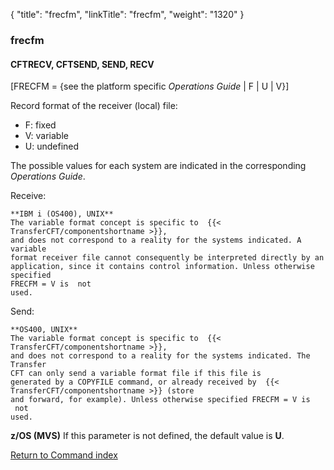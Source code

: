 {
    "title": "frecfm",
    "linkTitle": "frecfm",
    "weight": "1320"
}<span id="frecfm"></span>

### frecfm

<span id="frecfm_CFTRECV"></span><span id="frecfm_CFTSEND"></span>

#### CFTRECV, CFTSEND, SEND, RECV

\[FRECFM = {see the platform specific
*Operations Guide* | F | U | V}\]    

Record format of the receiver (local) file:

-   F:
    fixed
-   V:
    variable
-   U:
    undefined

The possible values for each system are indicated in the corresponding
*Operations Guide*.

Receive:

```
**IBM i (OS400), UNIX**
The variable format concept is specific to  {{< TransferCFT/componentshortname >}},
and does not correspond to a reality for the systems indicated. A variable
format receiver file cannot consequently be interpreted directly by an
application, since it contains control information. Unless otherwise specified
FRECFM = V is  not
used.
```

Send:

```
**OS400, UNIX**
The variable format concept is specific to  {{< TransferCFT/componentshortname >}},
and does not correspond to a reality for the systems indicated. The Transfer
CFT can only send a variable format file if this file is
generated by a COPYFILE command, or already received by  {{< TransferCFT/componentshortname >}} (store
and forward, for example). Unless otherwise specified FRECFM = V is  not
used.
```

**z/OS (MVS)** If this parameter is not
defined, the default value is <span style="font-weight: bold;">U</span>.

[Return to Command index](../../)

